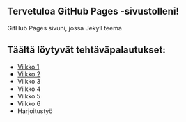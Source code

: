 ## Tervetuloa GitHub Pages -sivustolleni!
GitHub Pages sivuni, jossa Jekyll teema
## Täältä löytyvät tehtäväpalautukset: 
- [Viikko 1](vko1.html)
- [Viikko 2](vko2.md)
- Viikko 3
- Viikko 4
- Viikko 5
- Viikko 6
- Harjoitustyö
